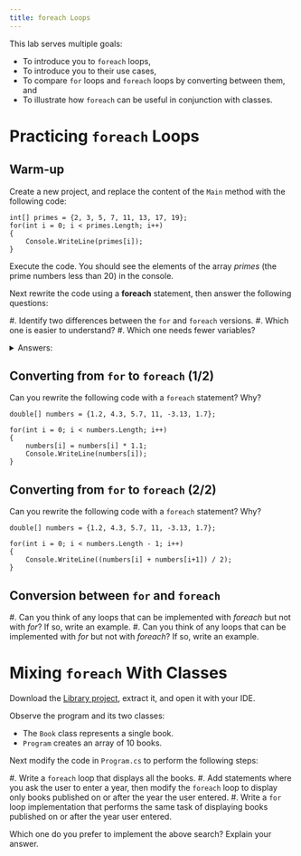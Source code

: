 ```yaml
---
title: foreach Loops
---
```


This lab serves multiple goals:

- To introduce you to `foreach` loops,
- To introduce you to their use cases,
- To compare `for` loops and `foreach` loops by converting between them, and
- To illustrate how `foreach` can be useful in conjunction with classes.

# Practicing `foreach` Loops

## Warm-up

Create a new project, and replace the content of the `Main` method with the following code:

```
int[] primes = {2, 3, 5, 7, 11, 13, 17, 19};
for(int i = 0; i < primes.Length; i++)
{
    Console.WriteLine(primes[i]);
}
```

Execute the code. You should see the elements of the array _primes_ (the prime numbers less than 20) in the console.

Next rewrite the code using a **foreach** statement, then answer the following questions:

#. Identify two differences between the `for` and `foreach` versions.
#. Which one is easier to understand?
#. Which one needs fewer variables?

<details><summary>Answers:</summary>
The code simply becomes:

```
int[] primes = {2, 3, 5, 7, 11, 13, 17, 19};
foreach(int val in primes)
{
    Console.WriteLine(val);
}    
```

- The differences are the keyword (obviously!), the fact that `foreach` does not need indices nor to use the `Length` property, and the absence of an update or condition in the header.
- This is a matter of taste, but `foreach` generally seems more intuitive.
- Both use one additional variable (`i` in the `for` case, `val` in the `foreach` case).
</details>


## Converting from `for` to `foreach` (1/2)

Can you rewrite the following code with a `foreach` statement? Why?

```
double[] numbers = {1.2, 4.3, 5.7, 11, -3.13, 1.7};

for(int i = 0; i < numbers.Length; i++)
{
    numbers[i] = numbers[i] * 1.1;
    Console.WriteLine(numbers[i]);
}
```

## Converting from `for` to `foreach` (2/2)

Can you rewrite the following code with a `foreach` statement? Why?

```
double[] numbers = {1.2, 4.3, 5.7, 11, -3.13, 1.7};

for(int i = 0; i < numbers.Length - 1; i++)
{
    Console.WriteLine((numbers[i] + numbers[i+1]) / 2);
}
```

## Conversion between `for` and `foreach`

#. Can you think of any loops that can be implemented with _foreach_ but not with _for_? If so, write an example.
#. Can you think of any loops that can be implemented with _for_ but not with _foreach_? If so, write an example.

# Mixing `foreach` With Classes

Download the [Library project](Library.zip), extract it, and open it with your IDE.

Observe the program and its two classes:

- The `Book` class represents a single book.
- `Program` creates an array of 10 books.

Next modify the code in `Program.cs` to perform the following steps:

#. Write a `foreach` loop that displays all the books.
#. Add statements where you ask the user to enter a year, then modify the `foreach` loop to display only books published on or after the year the user entered.
#. Write a `for` loop implementation that performs the same task of displaying books published on or after the year user entered.

Which one do you prefer to implement the above search? Explain your answer.
